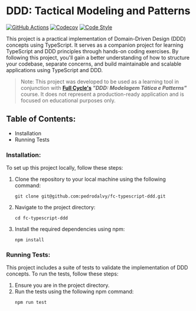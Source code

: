 # DDD: Tactical Modeling and Patterns

[![GitHub Actions][github-image]][github-url]
[![Codecov][codecov-image]][codecov-url]
[![Code Style][code-style-image]][code-style-url]

This project is a practical implementation of Domain-Driven Design (DDD) concepts using TypeScript. It serves as a
companion project for learning TypeScript and DDD principles through hands-on coding exercises. By following this
project, you'll gain a better understanding of how to structure your codebase, separate concerns, and build maintainable
and scalable applications using TypeScript and DDD.

> Note: This project was developed to be used as a learning tool in conjunction with **[Full Cycle's](https://fullcycle.com.br)
> _"DDD: Modelagem Tática e Patterns"_** course. It does not represent a production-ready application and is focused on
> educational purposes only.

## Table of Contents:

- Installation
- Running Tests

### Installation:

To set up this project locally, follow these steps:

1. Clone the repository to your local machine using the following command:
    ````shell
    git clone git@github.com:pedrodalvy/fc-typescript-ddd.git
    ````
2. Navigate to the project directory:
    ````shell
    cd fc-typescript-ddd
    ````
3. Install the required dependencies using npm:
    ````shell
    npm install
    ````

### Running Tests:

This project includes a suite of tests to validate the implementation of DDD concepts. To run the tests, follow these
steps:

1. Ensure you are in the project directory.
2. Run the tests using the following npm command:
    ````shell
    npm run test
    ````

[github-image]: https://github.com/pedrodalvy/fc-typescript-ddd/actions/workflows/tests.yml/badge.svg
[github-url]: https://github.com/pedrodalvy/fc-typescript-ddd/actions
[codecov-image]: https://codecov.io/gh/pedrodalvy/fc-typescript-ddd/branch/main/graph/badge.svg?token=PL8X8WI9MO
[codecov-url]: https://codecov.io/gh/pedrodalvy/fc-typescript-ddd
[code-style-image]: https://img.shields.io/badge/code%20style-google-blueviolet.svg
[code-style-url]: https://github.com/google/gts

